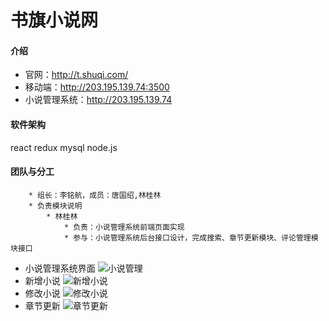 # 书旗小说网

#### 介绍
* 官网：http://t.shuqi.com/
* 移动端：http://203.195.139.74:3500
* 小说管理系统：http://203.195.139.74

#### 软件架构
react
redux
mysql
node.js


#### 团队与分工

        * 组长：李铭航，成员：唐国绍,林桂林
        * 负责模块说明
            * 林桂林
                * 负责：小说管理系统前端页面实现
                * 参与：小说管理系统后台接口设计，完成搜索、章节更新模块、评论管理模块接口

* 小说管理系统界面
 ![小说管理](http://m.qpic.cn/psc?/V11b1aXr1KCcEK/TmEUgtj9EK6.7V8ajmQrEGvEOZj8AOVBnkCkFPlHRtFrMb48XT1ZlscIaFHR4f0rGn6AbJNLObLp0TvkD5Jcfo8wd6bDdtoKZWCkTtm.Fqc!/b&bo=gAepAwAAAAADJy8!&rf=viewer_4&t=5)
* 新增小说
 ![新增小说](http://m.qpic.cn/psc?/V11b1aXr1KCcEK/TmEUgtj9EK6.7V8ajmQrEEFy3hqlZg46vslwC1kz3DWWvKhDDEcvSt1BsqbX6KkU2I.17T.KO70ez*FMtRXrfqgaLIvBukrqw7D5F9ZIYBI!/b&bo=gAepAwAAAAADJy8!&rf=viewer_4&t=5)
* 修改小说
 ![修改小说](http://m.qpic.cn/psc?/V11b1aXr1KCcEK/TmEUgtj9EK6.7V8ajmQrEPf.qsKUpxQCAbDWVJET5FENDxG6CXP0ueDG7S.fkk1hr95L9QQlhCB5qJfOrBtiQ3c9FN9wL1Us9rMDuGAwZNM!/b&bo=gAepAwAAAAADJy8!&rf=viewer_4&t=5)
* 章节更新
 ![章节更新](http://m.qpic.cn/psc?/V11b1aXr1KCcEK/TmEUgtj9EK6.7V8ajmQrEI3fbVGFjDRfyOHh9SvdRce0xPsZdqY84TGLlLvgbf97Uhhah3QK.TyXDHQu9pNIV9ibVBH7hPo*.9WiYJCAtcA!/b&bo=gAepAwAAAAADFx8!&rf=viewer_4&t=5)


